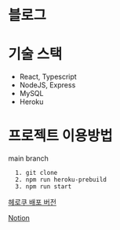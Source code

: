 # 블로그
 
# 기술 스택
- React, Typescript
- NodeJS, Express
- MySQL
- Heroku

# 프로젝트 이용방법


main branch 
```
  1. git clone
  2. npm run heroku-prebuild
  3. npm run start
```

[헤로쿠 배포 버전](https://nts-test-kch-app.herokuapp.com/)

[Notion](https://befitting-ambulance-0b4.notion.site/90cc2445a4784474bfdda84ffb1211de)
